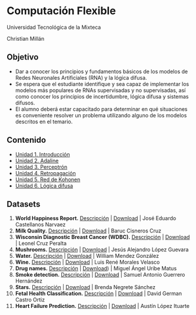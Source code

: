 # Computación Flexible

Universidad Tecnológica de la Mixteca

Christian Millán

## Objetivo

- Dar a conocer los principios y fundamentos básicos de los modelos de Redes Neuronales Artificiales (RNA) y la lógica difusa.
- Se espera que el estudiante identifique y sea capaz de implementar los modelos más populares de RNAs supervisadas y no supervisadas, así como conocer los principios de incertidumbre, lógica difusa y sistemas difusos.
- El alumno deberá estar capacitado para determinar en qué situaciones es conveniente resolver un problema utilizando alguno de los modelos descritos en el temario.

## Contenido

* [Unidad 1. Introducción](./L01-intro/README.md)
* [Unidad 2. Adaline](./L02-adaline/README.md)
* [Unidad 3. Perceptrón](./L03-perceptron/README.md)
* [Unidad 4. Retropagación](./L04-backpropagation/README.md)
* [Unidad 5. Red de Kohonen](./L05-som/README.md)
* [Unidad 6. Lógica difusa](./L06-fuzzy-logic/README.md)

## Datasets

1. **World Happiness Report.** [Descripción](./datasets/01-world_happiness_report/world_happiness_report.pdf)
| [Download](./datasets/01-world_happiness_report/)
| José Eduardo Castellanos Narvaez
2. **Milk Quality.** [Descripción](./datasets/02-milk-quality/milkQuality.md)
| [Download](https://www.kaggle.com/datasets/yrohit199/milk-quality)
| Baruc Cisneros Cruz
3. **Wisconsin Diagnostic Breast Cancer (WDBC).** [Descripción](./datasets/03-Wisconsin-Diagnostic-Breast-Cancer/winsconsin-breast-cancer.md)
| [Download](./../datasets/03-Wisconsin-Diagnostic-Breast-Cancer/breast-cancer-wisconsin.csv)
| Leonel Cruz Peralta
4. **Mushrooms.** [Descripción](https://github.com/Alejandro2000Lopez/Tarea-2_1-Dataset-Mushroom/blob/main/DataSet%20Mushroom.ipynb)
| [Download](https://github.com/Alejandro2000Lopez/Tarea-2_1-Dataset-Mushroom/blob/main/mushrooms.csv)
| Jesús Alejandro López Guevara
5. **Water.** [Descripción](./datasets/05-water/Water%20Datset.md)
| [Download](./datasets/05-water/water_potability.csv)
| William Mendez González
6. **Wine.** [Descripción](./datasets/06-wine/06-wine.md)
| [Download](https://archive.ics.uci.edu/ml/machine-learning-databases/wine/)
| Luis René Morales Velasco
7. **Drug names.** [Descripción](./07-drug-names/DATASET.md)
| [Download](./datasets/07-drug-names/dataset1/))
| Miguel Ángel Uribe Matus
8. **Smoke detection.** [Descripción](./datasets/08-smoke-detection/SmokeDetection.md)
| [Download](./datasets/08-smoke-detection/smoke_detection_iot.csv)
| Samuel Antonio Guerrero Hernández
9. **Stars.** [Descripción](./datasets/09-stars/estrellas.ipynb)
| [Download](./datasets/09-stars/estrellas.csv)
| Brenda Negrete Sánchez
10. **Fetal Health Classification.** [Descripción](./datasets/10-Fetal-Health-Classification/Fetal_Health_Classification.md)
| [Download](./datasets/10-Fetal-Health-Classification/fetal_health.csv)
| David German Castro Ortiz
11. **Heart Failure Prediction.** [Descripción](./datasets/11-heart-failure-prediction/heart-failure-prediction-dataset.ipynbd)
| [Download](https://www.kaggle.com/datasets/rithikkotha/heart-failure-clinical-records-dataset)
| Austín López Ituarte
